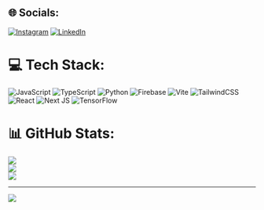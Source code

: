 
## 🌐 Socials:
[![Instagram](https://img.shields.io/badge/Instagram-%23E4405F.svg?logo=Instagram&logoColor=white)](https://instagram.com/mhanifs_) [![LinkedIn](https://img.shields.io/badge/LinkedIn-%230077B5.svg?logo=linkedin&logoColor=white)](https://linkedin.com/in/https://www.linkedin.com/in/muhammad-hanif-sya-bani/) 

# 💻 Tech Stack:
![JavaScript](https://img.shields.io/badge/javascript-%23323330.svg?style=plastic&logo=javascript&logoColor=%23F7DF1E) ![TypeScript](https://img.shields.io/badge/typescript-%23007ACC.svg?style=plastic&logo=typescript&logoColor=white) ![Python](https://img.shields.io/badge/python-3670A0?style=plastic&logo=python&logoColor=ffdd54) ![Firebase](https://img.shields.io/badge/firebase-%23039BE5.svg?style=plastic&logo=firebase) ![Vite](https://img.shields.io/badge/vite-%23646CFF.svg?style=plastic&logo=vite&logoColor=white) ![TailwindCSS](https://img.shields.io/badge/tailwindcss-%2338B2AC.svg?style=plastic&logo=tailwind-css&logoColor=white) ![React](https://img.shields.io/badge/react-%2320232a.svg?style=plastic&logo=react&logoColor=%2361DAFB) ![Next JS](https://img.shields.io/badge/Next-black?style=plastic&logo=next.js&logoColor=white) ![TensorFlow](https://img.shields.io/badge/TensorFlow-%23FF6F00.svg?style=plastic&logo=TensorFlow&logoColor=white) 
# 📊 GitHub Stats:
![](https://github-readme-stats.vercel.app/api?username=hanifsyabani&theme=react&hide_border=false&include_all_commits=true&count_private=false)<br/>
![](https://github-readme-streak-stats.herokuapp.com/?user=hanifsyabani&theme=react&hide_border=false)<br/>
![](https://github-readme-stats.vercel.app/api/top-langs/?username=hanifsyabani&theme=react&hide_border=false&include_all_commits=true&count_private=false&layout=compact)

---
[![](https://visitcount.itsvg.in/api?id=hanifsyabani&icon=0&color=0)](https://visitcount.itsvg.in)

<!-- Proudly created with GPRM ( https://gprm.itsvg.in ) -->
